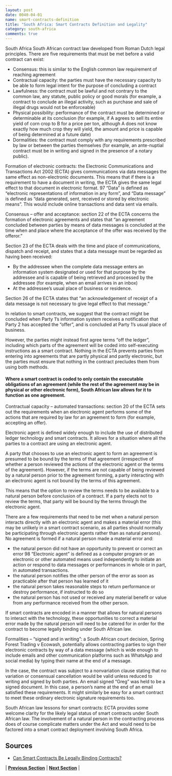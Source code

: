 ```yaml
---
layout: post
date: 0040-04-01
name: smart-contracts-definition
title: "South Africa: Smart Contracts Definition and Legality"
category: south-africa
comments: true
---
```

South Africa South African contract law developed from Roman Dutch legal principles. There are five requirements that must be met before a valid contract can exist: 
- Consensus: this is similar to the English common law requirement of reaching agreement
- Contractual capacity: the parties must have the necessary capacity to be able to form legal intent for the purpose of concluding a contract
- Lawfulness: the contract must be lawful and not contrary to the common law, any statute, public policy or good morals (for example, a contract to conclude an illegal activity, such as purchase and sale of illegal drugs would not be enforceable)
- Physical possibility: performance of the contract must be determined or determinable at its conclusion (for example, if A agrees to sell its entire yield of corn crop to B for a price per ton, although A does not know exactly how much crop they will yield, the amount and price is capable of being determined at a future date)
- Dormalities: the contract must comply with any requirements prescribed by law or between the parties themselves (for example, an ante-nuptial contract must be in writing and signed in the presence of a notary public). 

Formation of electronic contracts: the Electronic Communications and Transactions Act 2002 (ECTA) gives communications via data messages the same effect as non-electronic documents. This means that if there is a requirement to have a document in writing, the ECTA gives the same legal effect to that document in electronic format. 97 “Data” is defined as “electronic representations of information in any form”, and “Data message” is defined as “data generated, sent, received or stored by electronic means”. This would include online transactions and data sent via emails. 

Consensus – offer and acceptance: section 22 of the ECTA concerns the formation of electronic agreements and states that “an agreement concluded between parties by means of data messages is concluded at the time when and place where the acceptance of the offer was received by the offeror.” 

Section 23 of the ECTA deals with the time and place of communications, dispatch and receipt, and states that a data message must be regarded as having been received:
- By the addressee when the complete data message enters an information system designated or used for that purpose by the addressee and is capable of being retrieved and processed by the addressee (for example, when an email arrives in an inbox)
- At the addressee’s usual place of business or residence. 

Section 26 of the ECTA states that “an acknowledgement of receipt of a data message is not necessary to give legal effect to that message.” 

In relation to smart contracts, we suggest that the contract might be concluded when Party 1’s information system receives a notification that Party 2 has accepted the “offer”, and is concluded at Party 1’s usual place of business. 

However, the parties might instead first agree terms “off the ledger”, including which parts of the agreement will be coded into self-executing instructions as a smart contract. Nothing in the ECTA prevents parties from entering into agreements that are partly physical and partly electronic, but the parties must ensure that nothing in the contract precludes them from using both methods. 

#### Where a smart contract is coded to only contain the executable obligations of an agreement (while the rest of the agreement may be in physical or other electronic form), South African law allows for it to function as one agreement. 

Contractual capacity – automated transactions: section 20 of the ECTA sets out the requirements when an electronic agent performs some of the actions that are required by law for an agreement to form (for example, accepting an offer). 

Electronic agent is defined widely enough to include the use of distributed ledger technology and smart contracts. It allows for a situation where all the parties to a contract are using an electronic agent. 

A party that chooses to use an electronic agent to form an agreement is presumed to be bound by the terms of that agreement (irrespective of whether a person reviewed the actions of the electronic agent or the terms of the agreement). However, if the terms are not capable of being reviewed by a natural person prior to the agreement forming, a party interacting with an electronic agent is not bound by the terms of this agreement. 

This means that the option to review the terms needs to be available to a natural person before conclusion of a contract. If a party elects not to review the terms, that party will be bound by the terms through the electronic agent. 

There are a few requirements that need to be met when a natural person interacts directly with an electronic agent and makes a material error (this may be unlikely in a smart contract scenario, as all parties should normally be participating through electronic agents rather than as natural persons). No agreement is formed if a natural person made a material error and:
- the natural person did not have an opportunity to prevent or correct an error 98 “Electronic agent” is defined as a computer program or an electronic or other automated means used independently to initiate an action or respond to data messages or performances in whole or in part, in automated transactions.
- the natural person notifies the other person of the error as soon as practicable after that person has learned of it
- the natural person takes reasonable steps to return performance or destroy performance, if instructed to do so
- the natural person has not used or received any material benefit or value from any performance received from the other person. 

If smart contracts are encoded in a manner that allows for natural persons to interact with the technology, these opportunities to correct a material error made by the natural person will need to be catered for in order for the contract to become legally binding under South African law. 

Formalities – “signed and in writing”: a South African court decision, Spring Forest Trading v Ecowash, potentially allows contracting parties to sign their electronic contracts by way of a data message (which is wide enough to include emails and other communication platforms such as WhatsApp and social media) by typing their name at the end of a message. 

In the case, the contract was subject to a nonvariation clause stating that no variation or consensual cancellation would be valid unless reduced to writing and signed by both parties. An email signed “Greg” was held to be a signed document. In this case, a person’s name at the end of an email satisfied these requirements. It might similarly be easy for a smart contract to meet these ordinary electronic signature requirements too. 

South African law lessons for smart contracts: ECTA provides some welcome clarity for the likely legal status of smart contracts under South African law. The involvement of a natural person in the contracting process does of course complicate matters under the Act and would need to be factored into a smart contract deployment involving South Africa.

Sources
-- 
- [Can Smart Contracts Be Legally Binding Contracts?](http://www.nortonrosefulbright.com/files/r3-and-norton-rose-fulbright-white-paper-full-report-144581.pdf)


| **[Previous Section]( https://neo-project.github.io/global-blockchain-compliance-hub//south-africa/south-africa-final-liability.html)** | **[Next Section]( https://neo-project.github.io/global-blockchain-compliance-hub//south-africa/south-africa-dispute-resolution.html)** |
